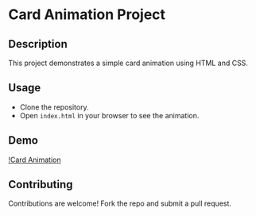 # Card Animation Project

## Description
This project demonstrates a simple card animation using HTML and CSS.

## Usage
- Clone the repository.
- Open `index.html` in your browser to see the animation.

## Demo
[!Card Animation](https://kundank27.github.io/Card-Animation/)

## Contributing
Contributions are welcome! Fork the repo and submit a pull request.

